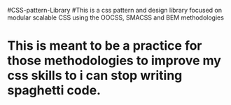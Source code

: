 #CSS-pattern-Library
#This is a css pattern and design library focused on modular scalable CSS using the OOCSS, SMACSS and BEM methodologies

# This is meant to be a practice for those methodologies to improve my css skills to i can stop writing spaghetti code. 






